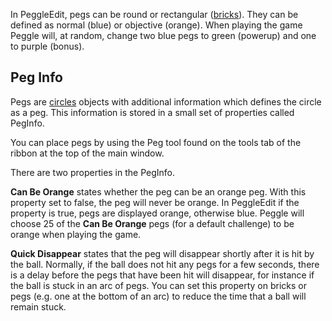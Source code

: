 In PeggleEdit, pegs can be round or rectangular ([bricks](bricks.md)). They can be defined as normal (blue) or objective (orange). When playing the game Peggle will,  at random, change two blue pegs to green (powerup) and one to purple (bonus).

## Peg Info ##
Pegs are [circles](Circle.md) objects with additional information which defines the circle as a peg. This information is stored in a small set of properties called PegInfo.

You can place pegs by using the Peg tool found on the tools tab of the ribbon at the top of the main window.

There are two properties in the PegInfo.

**Can Be Orange** states whether the peg can be an orange peg. With this property set to false, the peg will never be orange. In PeggleEdit if the property is true, pegs are displayed orange, otherwise blue. Peggle will choose 25 of the **Can Be Orange** pegs (for a default challenge) to be orange when playing the game.

**Quick Disappear** states that the peg will disappear shortly after it is hit by the ball. Normally, if the ball does not hit any pegs for a few seconds, there is a delay before the pegs that have been hit will disappear, for instance if the ball is stuck in an arc of pegs. You can set this property on bricks or pegs (e.g. one at the bottom of an arc) to reduce the time that a ball will remain stuck.